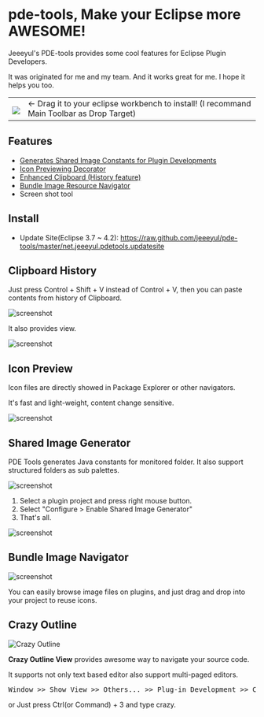 # pde-tools, Make your Eclipse more AWESOME!

Jeeeyul's PDE-tools provides some cool features for Eclipse Plugin Developers.

It was originated for me and my team. And it works great for me. I hope it helps you too.

<table style="border: none;">
  <tbody>
    <tr style="border:none;">
      <td style="vertical-align: middle; padding-top: 10px; border: none;">
        <a href='http://marketplace.eclipse.org/marketplace-client-intro?mpc_install=367947' title='Drag and drop into a running Eclipse Indigo workspace to install PDE Tools'> 
          <img src='http://marketplace.eclipse.org/misc/installbutton.png'/>
        </a>
      </td>
      <td style="vertical-align: middle; text-align: left; border: none;">
        ← Drag it to your eclipse workbench to install! (I recommand Main Toolbar as Drop Target)
      </td>
    </tr>
  </tbody>
</table>

## Features
* [Generates Shared Image Constants for Plugin Developments](#shared-image-generator)
* [Icon Previewing Decorator](#icon-preview)
* [Enhanced Clipboard (History feature)](#clipboard-history)
* [Bundle Image Resource Navigator](#bundle-image-navigator)
* Screen shot tool

## Install
* Update Site(Eclipse 3.7 ~ 4.2): https://raw.github.com/jeeeyul/pde-tools/master/net.jeeeyul.pdetools.updatesite

## Clipboard History
Just press Control + Shift + V instead of Control + V, then you can paste contents from history of Clipboard.

![screenshot](https://raw.github.com/jeeeyul/pde-tools/master/net.jeeeyul.pdetools.resource/clipboard-history-paste.png)

It also provides view.

![screenshot](https://raw.github.com/jeeeyul/pde-tools/master/net.jeeeyul.pdetools.resource/clipboard-history-view.png)


## Icon Preview
Icon files are directly showed in Package Explorer or other navigators.

It's fast and light-weight, content change sensitive.

![screenshot](https://raw.github.com/jeeeyul/pde-tools/master/net.jeeeyul.pdetools.resource/icon-preview.png)

## Shared Image Generator
PDE Tools generates Java constants for monitored folder. It also support structured folders as sub palettes.

![screenshot](https://raw.github.com/jeeeyul/pde-tools/master/net.jeeeyul.pdetools.resource/shared-image-generator.png)

1. Select a plugin project and press right mouse button.
2. Select "Configure > Enable Shared Image Generator"
3. That's all.

![screenshot](https://raw.github.com/jeeeyul/pde-tools/master/net.jeeeyul.pdetools.resource/sig-config.png)


## Bundle Image Navigator

![screenshot](https://raw.github.com/jeeeyul/pde-tools/master/net.jeeeyul.pdetools.resource/bundle-image-navigator.png)

You can easily browse image files on plugins, and just drag and drop into your project to reuse icons.

## Crazy Outline
![Crazy Outline](https://raw.github.com/jeeeyul/pde-tools/master/net.jeeeyul.pdetools.resource/crazy-outline.png)

**Crazy Outline View** provides awesome way to navigate your source code.

It supports not only text based editor also support multi-paged editors.

<pre>
Window >> Show View >> Others... >> Plug-in Development >> Crazy Outline
</pre>
or
Just press Ctrl(or Command) + 3 and type crazy.